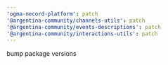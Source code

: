 ```yaml
---
'ogma-necord-platform': patch
'@argentina-community/channels-utils': patch
'@argentina-community/events-descriptions': patch
'@argentina-community/interactions-utils': patch
---
```


bump package versions
